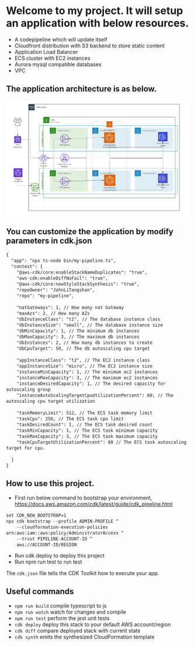 # Welcome to my project. It will setup an application with below resources.
* A codepipeline which will update itself
* Cloudfront distribution with S3 backend to store static content
* Application Load Balancer
* ECS cluster with EC2 instances
* Aurora mysql compatible databases
* VPC

## The application architecture is as below.
![Application architecture](aws_web_architecture.png)

## You can customize the application by modify parameters in cdk.json
```
{
  "app": "npx ts-node bin/my-pipeline.ts",
  "context": {
    "@aws-cdk/core:enableStackNameDuplicates": "true",
    "aws-cdk:enableDiffNoFail": "true",
    "@aws-cdk/core:newStyleStackSynthesis": "true",
    "repoOwner": "JohnLiTangshan",
    "repo": "my-pipeline",
    
    "natGateways": 1, // How many nat Gateway
    "maxAzs": 2, // How many AZs
    "dbInstanceClass": "t2", // The database instance class
    "dbInstanceSize": "small", // The database instance size
    "dbMinCapacity": 1, // The minimum db instances
    "dbMaxCapacity": 3, // The maximum db instances
    "dbInstances": 2, // How many db instances to create
    "dbCpuTarget": 50, // The db autoscaling cpu target

    "appInstanceClass": "t2", // The EC2 instance class
    "appInstanceSize": "micro", // The EC2 instance size
    "instanceMinCapacity": 1, // The minimum ec2 instances
    "instanceMaxCapacity": 3, // The maximum ec2 instances
    "instanceDesiredCapacity": 1, // The desired capacity for autoscaling group
    "instanceAutoScalingTargetCpuUtilizationPercent": 60, // The autoscaling cpu target utilization

    "taskMemoryLimit": 512, // The ECS task memory limit
    "taskCpu": 256, // The ECS task cpu limit
    "taskDesiredCount": 1, // The ECS task desired count
    "taskMinCapacity": 1, // The ECS task minimum capacity
    "taskMaxCapacity": 3, // The ECS task maximum capacity
    "taskCpuTargetUtilizationPercent": 60 // The ECS task autoscaling target for cpu.

  }
}

```
## How to use this project.
* First run below command to bootstrap your environment, https://docs.aws.amazon.com/cdk/latest/guide/cdk_pipeline.html

```
set CDK_NEW_BOOTSTRAP=1 
npx cdk bootstrap --profile ADMIN-PROFILE ^
    --cloudformation-execution-policies arn:aws:iam::aws:policy/AdministratorAccess ^
    --trust PIPELINE-ACCOUNT-ID ^
    aws://ACCOUNT-ID/REGION
```
* Run cdk deploy to deploy this project
* Run npm run test to run test

The `cdk.json` file tells the CDK Toolkit how to execute your app.

## Useful commands

 * `npm run build`   compile typescript to js
 * `npm run watch`   watch for changes and compile
 * `npm run test`    perform the jest unit tests
 * `cdk deploy`      deploy this stack to your default AWS account/region
 * `cdk diff`        compare deployed stack with current state
 * `cdk synth`       emits the synthesized CloudFormation template
